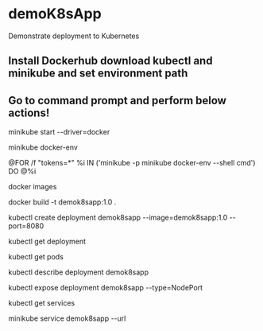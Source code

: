 # demoK8sApp
Demonstrate deployment to Kubernetes

Install Dockerhub 
download kubectl and minikube  and set environment path
-----------------------------------------------------
Go to command prompt and perform below actions!
----------------------------------------------------
minikube start --driver=docker

minikube docker-env

@FOR /f "tokens=*" %i IN ('minikube -p minikube docker-env --shell cmd') DO @%i

docker images

docker build -t demok8sapp:1.0 .

kubectl create deployment demok8sapp --image=demok8sapp:1.0 --port=8080

kubectl get deployment

kubectl get pods

kubectl describe deployment demok8sapp

kubectl expose deployment demok8sapp --type=NodePort

kubectl get services

minikube service demok8sapp --url


